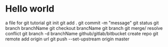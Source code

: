 # Hello world
a file for git tutorial
git init
git add .
git commit -m "message"
git status
git branch branchName
git checkout brancName
git branch
git merge/ resolve conflict
git branch -d branchName
github/gitlab/bitbucket
create repo
git remote add origin url
git push --set-upstream origin master
